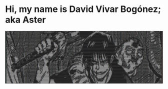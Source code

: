 # Hi, my name is David Vivar Bogónez; aka Aster
![banner](https://github.com/4ster-light/4ster-light/blob/main/banner.jpeg)
